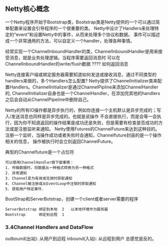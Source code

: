 ## Netty核心概念
一个Netty程序开始于Bootstrap类，Bootstrap类是Netty提供的一个可以通过简单配置来设置会引导程序的一个很重要的类。
Netty中设计了Handlers来处理特定的“event”和设置Netty中的事件，从而来处理多个协议和数据。
事件可以描述成一个非常通用的方法，可以自定义一个handler，处理各种事情。

经常实现一个ChannelInboundHandler的类，ChannelInboundHandler是用来接受消息，就是业务处理逻辑。当程序需要返回消息时
可以在ChannelInboundHandler的write/flush数据 ????  如何返回消息

Netty连接客户端或绑定服务器需要知道如何发送或接收消息，通过不同类型的handlers来做的，多个Handlers怎么配置?
Netty提供了ChannelInitializer类来配置Handlers。ChannelInitializer是通过ChannelPipline来添加ChannelHandler的,
ChannelInitializer自身也是一个ChannelHandler，在添加完其他的handlers之后会自动从ChannelPipeline中删除自己。

Netty的所有IO操作都是异步执行的，例如你连接一个主机默认是异步完成的；写入/发送消息也同样是异步完成的。也就是说操作
不会直接执行，而是会等一会执行，因为你不知道返回的操作结果是成功还是失败，但是需要有检查是否成功的方法或是注册监听来通知。
Netty使用Futures的ChannelFuture来达到这种目的。注册一个监听，当操作成功或者失败时会通知，Channelfuture封装的是一个操作相关的信息，
操作被执行时会立刻返回ChannelFuture。

典型的Channelfuture是一个占位符

    可以使用ChannelHandler做下面事情：
    1. 传输数据时，将数据从一种格式转换为另一种格式
    2. 异常通知
    3. Channel变为有效或无效时获取通知
    4. Channel被注册或从EventLoop中注销时获取通知
    5. 获取用户特定事件.
    
BootStrap和ServerBotstrap，创建一个client或者server需要的程序

    ServerBotstrap 绑定到本地  2   以本地环境作为服务器
    Bootstrap      绑定到远程  1
### 3.4Channel Handlers and DataFlow
 outbound(出站): 从用户到远程
 inbound(入站):   从远程到用户
 总感觉是反的。
 
 
 